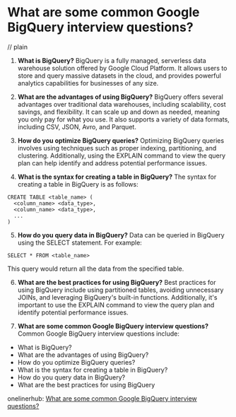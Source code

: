 # What are some common Google BigQuery interview questions?
// plain

1. **What is BigQuery?**
BigQuery is a fully managed, serverless data warehouse solution offered by Google Cloud Platform. It allows users to store and query massive datasets in the cloud, and provides powerful analytics capabilities for businesses of any size.

2. **What are the advantages of using BigQuery?**
BigQuery offers several advantages over traditional data warehouses, including scalability, cost savings, and flexibility. It can scale up and down as needed, meaning you only pay for what you use. It also supports a variety of data formats, including CSV, JSON, Avro, and Parquet.

3. **How do you optimize BigQuery queries?**
Optimizing BigQuery queries involves using techniques such as proper indexing, partitioning, and clustering. Additionally, using the EXPLAIN command to view the query plan can help identify and address potential performance issues.

4. **What is the syntax for creating a table in BigQuery?**
The syntax for creating a table in BigQuery is as follows:

```
CREATE TABLE <table_name> (
  <column_name> <data_type>,
  <column_name> <data_type>,
  ...
)
```

5. **How do you query data in BigQuery?**
Data can be queried in BigQuery using the SELECT statement. For example:

```
SELECT * FROM <table_name>
```

This query would return all the data from the specified table.

6. **What are the best practices for using BigQuery?**
Best practices for using BigQuery include using partitioned tables, avoiding unnecessary JOINs, and leveraging BigQuery's built-in functions. Additionally, it's important to use the EXPLAIN command to view the query plan and identify potential performance issues.

7. **What are some common Google BigQuery interview questions?**
Common Google BigQuery interview questions include:

- What is BigQuery?
- What are the advantages of using BigQuery?
- How do you optimize BigQuery queries?
- What is the syntax for creating a table in BigQuery?
- How do you query data in BigQuery?
- What are the best practices for using BigQuery

onelinerhub: [What are some common Google BigQuery interview questions?](https://onelinerhub.com/google-big-query/what-are-some-common-google-bigquery-interview-questions)